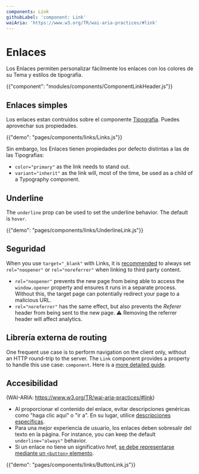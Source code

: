 ```yaml
---
components: Link
githubLabel: 'component: Link'
waiAria: 'https://www.w3.org/TR/wai-aria-practices/#link'
---
```


# Enlaces

<p class="description">Los Enlaces permiten personalizar fácilmente los enlaces con los colores de su Tema y estilos de tipografía.</p>

{{"component": "modules/components/ComponentLinkHeader.js"}}

## Enlaces simples

Los enlaces estan contruidos sobre el componente [Tipografia](/api/typography/). Puedes aprovechar sus propiedades.

{{"demo": "pages/components/links/Links.js"}}

Sin embargo, los Enlaces tienen propiedades por defecto distintas a las de las Tipografias:

- `color="primary"` as the link needs to stand out.
- `variant="inherit"` as the link will, most of the time, be used as a child of a Typography component.

## Underline

The `underline` prop can be used to set the underline behavior. The default is `hover`.

{{"demo": "pages/components/links/UnderlineLink.js"}}

## Seguridad

When you use `target="_blank"` with Links, it is [recommended](https://developers.google.com/web/tools/lighthouse/audits/noopener) to always set `rel="noopener"` or `rel="noreferrer"` when linking to third party content.

- `rel="noopener"` prevents the new page from being able to access the `window.opener` property and ensures it runs in a separate process. Without this, the target page can potentially redirect your page to a malicious URL.
- `rel="noreferrer"` has the same effect, but also prevents the *Referer* header from being sent to the new page. ⚠️ Removing the referrer header will affect analytics.

## Librería externa de routing

One frequent use case is to perform navigation on the client only, without an HTTP round-trip to the server. The `Link` component provides a property to handle this use case: `component`. Here is a [more detailed guide](/guides/routing/#link).

## Accesibilidad

(WAI-ARIA: https://www.w3.org/TR/wai-aria-practices/#link)

- Al proporcionar el contenido del enlace, evitar descripciones genéricas como "haga clic aquí" o "ir a". En su lugar, utilice [descripciones específicas](https://developers.google.com/web/tools/lighthouse/audits/descriptive-link-text).
- Para una mejor experiencia de usuario, los enlaces deben sobresalir del texto en la página. For instance, you can keep the default `underline="always"` behavior.
- Si un enlace no tiene un significativo href, [se debe representarse mediante un `<button>` elemento](https://github.com/evcohen/eslint-plugin-jsx-a11y/blob/master/docs/rules/anchor-is-valid.md).

{{"demo": "pages/components/links/ButtonLink.js"}}
